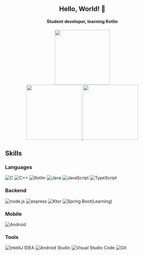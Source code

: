 <h2 align="center">Hello, World! 🐳</h2>

<h4 align='center'>
  Student developer, learning Kotlin
</h4>

<p align="center">
  <a href="https://github.com/mooner1022?tab=repositories">
    <img height="180em" src="https://github-readme-streak-stats.herokuapp.com/?user=mooner1022&theme=black-ice&hide_border=true&stroke=0000&background=0D1117&ring=e05397&fire=e05397&currStreakLabel=e05397"/>
  </a>
  </br>
  <a href="https://github.com/mooner1022">
    <img height="180em" src="https://github-readme-stats.vercel.app/api?username=mooner1022&count_private=true&show_icons=true&hide_border=true&theme=vue-dark"/>
  </a>
  <a href="https://github.com/mooner1022?tab=repositories">
    <img height="180em" src="https://github-readme-stats.vercel.app/api/top-langs/?exclude_repo=CCD&username=mooner1022&layout=compact&hide_border=true&theme=vue-dark"/>
  </a>
</p>

## Skills

### Languages

![C](https://img.shields.io/badge/-c-A8B9CC?style=for-the-badge&logo=c&logoColor=fff)
![C++](https://img.shields.io/badge/-C++-00599C?style=for-the-badge&logo=cplusplus&logoColor=fff)
![Kotlin](https://img.shields.io/badge/-Kotlin-0095d5?style=for-the-badge&logo=kotlin&logoColor=fff)
![Java](https://img.shields.io/badge/-Java-007396?style=for-the-badge&logo=java&logoColor=fff)
![JavaScript](https://img.shields.io/badge/-javascript-c2ad07?style=for-the-badge&logo=javascript&logoColor=fff)
![TypeScript](https://img.shields.io/badge/-typescript-007acc?style=for-the-badge&logo=typescript&logoColor=fff)

### Backend

![node.js](https://img.shields.io/badge/-node.js-339933?style=for-the-badge&logo=node.js&logoColor=fff)
![express](https://img.shields.io/badge/-express-339933?style=for-the-badge&logoColor=fff)
![Ktor](https://img.shields.io/badge/-Ktor-0095d5?style=for-the-badge&logo=kotlin&logoColor=fff)
![Spring Boot(Learning)](https://img.shields.io/badge/-Spring%20Boot%28Learning%29-67aa3c?style=for-the-badge&logo=spring&logoColor=fff)

### Mobile

![Android](https://img.shields.io/badge/-Android-3DDC84?style=for-the-badge&logo=android&logoColor=fff)

### Tools

![IntelliJ&nbsp;IDEA](https://img.shields.io/badge/-IntelliJ&nbsp;IDEA-000000?style=for-the-badge&logo=IntelliJ-IDEA&logoColor=fff)
![Android&nbsp;Studio](https://img.shields.io/badge/-Android&nbsp;Studio-3DDC84?style=for-the-badge&logo=Android-Studio&logoColor=fff)
![Visual&nbsp;Studio&nbsp;Code](https://img.shields.io/badge/-Visual&nbsp;Studio&nbsp;Code-007ACC?style=for-the-badge&logo=Visual-Studio-Code&logoColor=fff)
![Git](https://img.shields.io/badge/-Git-F05032?style=for-the-badge&logo=Git&logoColor=fff)
